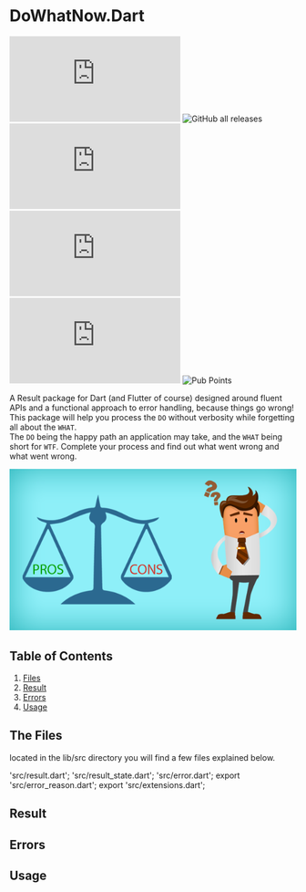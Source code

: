 # DoWhatNow.Dart
![GitHub](https://img.shields.io/github/license/ewilliams0305/DoWhatNow.Dart) 
![GitHub all releases](https://img.shields.io/github/downloads/ewilliams0305/DoWhatNow.Dart/total)
![GitHub issues](https://img.shields.io/github/issues/ewilliams0305/DoWhatNow.Dart)
![GitHub Repo stars](https://img.shields.io/github/stars/ewilliams0305/DoWhatNow.Dart?style=social)
![GitHub forks](https://img.shields.io/github/forks/ewilliams0305/DoWhatNow.Dart?style=social)
![Pub Points](https://img.shields.io/pub/points/DoWhatNow)


A Result package for Dart (and Flutter of course) designed around fluent APIs and a functional approach to error handling, because things go wrong!
This package will help you process the `DO` without verbosity while forgetting all about the `WHAT`.  
The `DO` being the happy path an application may take, and the `WHAT` being short for `WTF`.  Complete your process and find out what went wrong and what went wrong.

![Do What Now?](DoWhat.PNG)

## Table of Contents
1. [Files](#The-Files)
2. [Result](#Result)
3. [Errors](#Errors)
4. [Usage](#Usage)

## The Files
located in the lib/src directory you will find a few files explained below.


'src/result.dart';
'src/result_state.dart';
'src/error.dart';
export 'src/error_reason.dart';
export 'src/extensions.dart';

## Result

## Errors

## Usage

